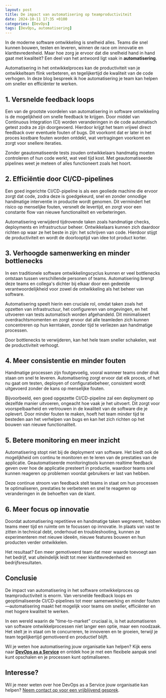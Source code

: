 ```yaml
---
layout: post
title: De impact van automatisering op teamproductiviteit
date: 2024-10-11 17:35 +0100
categories: [DevOps]
tags: [DevOps, automatisering]
---
```


In de moderne software ontwikkeling is snelheid alles. Teams die snel kunnen
bouwen, testen en leveren, winnen de race om innovatie en klanttevredenheid.
Maar hoe zorg je ervoor dat die snelheid hand in hand gaat met kwaliteit?
Een deel van het antwoord ligt vaak in **automatisering**.

Automatisering in het ontwikkelproces kan de productiviteit van je
ontwikkelteam flink verbeteren, en tegelijkertijd de kwaliteit van de
code verhogen. In deze blog bespreek ik hoe automatisering je team kan
helpen om sneller en efficiënter te werken.

## 1. **Versnelde feedback loops**

Een van de grootste voordelen van automatisering in software ontwikkeling is
de mogelijkheid om snelle feedback te krijgen. Door middel van Continuous
Integration (CI) worden veranderingen in de code automatisch getest zodra
ze zijn doorgevoerd. Hierdoor krijgt het team vrijwel direct feedback over
eventuele fouten of bugs. Dit voorkomt dat er later in het proces
kostbare fouten worden ontdekt, wat vertragingen voorkomt en zorgt voor
snellere iteraties.

Zonder geautomatiseerde tests zouden ontwikkelaars handmatig moeten
controleren of hun code werkt, wat veel tijd kost. Met geautomatiseerde
pipelines weet je meteen of alles functioneert zoals het hoort.

## 2. **Efficiëntie door CI/CD-pipelines**

Een goed ingerichte CI/CD-pipeline is als een geoliede machine die ervoor
zorgt dat code, zodra deze is goedgekeurd, snel en zonder onnodige handmatige
interventie in productie wordt genomen. Dit vermindert het risico op
menselijke fouten, versnelt de levertijd, en zorgt voor een constante flow
van nieuwe functionaliteit en verbeteringen.

Automatisering verwijderd tijdrovende taken zoals handmatige checks,
deployments en infrastructuur beheer. Ontwikkelaars kunnen
zich daardoor richten op waar ze het beste in zijn: het schrijven van
code. Hierdoor stijgt de productiviteit en wordt de doorlooptijd van idee
tot product korter.

## 3. **Verhoogde samenwerking en minder bottlenecks**

In een traditionele software ontwikkelingscyclus kunnen er veel bottlenecks
ontstaan tussen verschillende personen of teams.
Automatisering brengt deze teams en collega's dichter bij elkaar door een gedeelde
verantwoordelijkheid voor zowel de ontwikkeling als het beheer van software.

Automatisering speelt hierin een cruciale rol, omdat taken zoals het
opzetten van infrastructuur, het configureren van omgevingen, en het
uitvoeren van tests automatisch worden afgehandeld. Dit minimaliseert
overdrachtsmomenten en zorgt ervoor dat alle teamleden zich kunnen
concentreren op hun kerntaken, zonder tijd te verliezen aan handmatige
processen.

Door bottlenecks te verwijderen, kan het hele team sneller schakelen,
wat de productiviteit verhoogt.

## 4. **Meer consistentie en minder fouten**

Handmatige processen zijn foutgevoelig, vooral wanneer teams onder druk
staan om snel te leveren. Automatisering zorgt ervoor dat elk proces, of
het nu gaat om testen, deployen of configuratiebeheer, consistent wordt
uitgevoerd zonder de kans op menselijke fouten.

Bijvoorbeeld, een goed opgezette CI/CD-pipeline zal een deployment op
dezelfde manier uitvoeren, ongeacht hoe vaak je het uitvoert. Dit zorgt voor
voorspelbaarheid en vertrouwen in de kwaliteit van de software die je
oplevert. Door minder fouten te maken, hoeft het team minder tijd te
besteden aan het verhelpen van bugs en kan het zich richten op het bouwen
van nieuwe functionaliteit.

## 5. **Betere monitoring en meer inzicht**

Automatisering stopt niet bij de deployment van software. Het biedt ook
de mogelijkheid om continu te monitoren en te leren van de prestaties van
de applicatie. Geautomatiseerde monitoringtools kunnen realtime feedback
geven over hoe de applicatie presteert in productie, waardoor teams snel
kunnen reageren op problemen voordat gebruikers er last van hebben.

Deze continue stroom van feedback stelt teams in staat om hun processen
te optimaliseren, prestaties te verbeteren en snel te reageren op
veranderingen in de behoeften van de klant.

## 6. **Meer focus op innovatie**

Doordat automatisering repetitieve en handmatige taken wegneemt, hebben
teams meer tijd en ruimte om te focussen op innovatie. In plaats van vast
te zitten in technical debt, onderhoud en troubleshooting, kunnen ze
experimenteren met nieuwe ideeën, nieuwe features bouwen en hun producten
verder ontwikkelen.

Het resultaat? Een meer gemotiveerd team dat meer waarde toevoegt aan het
bedrijf, wat uiteindelijk leidt tot meer klanttevredenheid en
bedrijfsresultaten.

## Conclusie

De impact van automatisering in het software ontwikkelproces op
teamproductiviteit is enorm. Van versnelde feedback loops en
geoptimaliseerde CI/CD-pipelines tot meer samenwerking en minder
fouten—automatisering maakt het mogelijk voor teams om sneller,
efficiënter en met hogere kwaliteit te werken.

In een wereld waarin de "time-to-market" cruciaal is, is het automatiseren
van software ontwikkelprocessen niet langer een optie, maar een noodzaak.
Het stelt je in staat om te concurreren, te innoveren en te groeien,
terwijl je team tegelijkertijd gemotiveerd en productief blijft.

Wil je weten hoe automatisering jouw organisatie kan helpen?
Kijk eens naar [**DevOps as a Service**](https://www.mikebeemsterboer.nl/devops-as-a-service/)
en ontdek hoe je met een flexibele aanpak snel kunt opschalen en je processen
kunt optimaliseren.

## Interesse?

Wil je meer weten over hoe DevOps as a Service jouw organisatie kan helpen? [Neem
contact op voor een vrijblijvend gesprek](mailto:info@mikebeemsterboer.nl).
